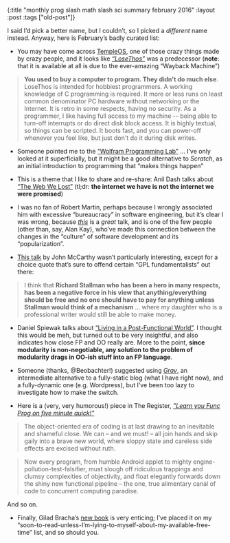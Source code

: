 {:title "monthly prog slash math slash sci summary february 2016"
:layout :post
 :tags ["old-post"]}



I said I’d pick a better name, but I couldn’t, so I picked a _different_ name instead. Anyway, here is February’s badly curated list:



- You may have come across [TempleOS](http://www.templeos.org), one of those crazy things made by crazy people, and it looks like [_“LoseThos”_](http://web.archive.org/web/20060702135534/http://www.losethos.com/) was a predecessor (**note**: that it is available at all is due to the ever-amazing “Wayback Machine”)



> **You used to buy a computer to program. They didn't do much else**. LoseThos is intended for hobbiest programmers. A working knowledge of C programming is required. It more or less runs on least common denominator PC hardware without networking or the Internet. It is retro in some respects, having no security. As a programmer, I like having full access to my machine -- being able to turn-off interrupts or do direct disk block access. It is highly textual, so things can be scripted.  It boots fast, and you can power-off whenever you feel like, but just don't do it during disk writes.



- Someone pointed me to the [“Wolfram Programming Lab”](https://lab.open.wolframcloud.com/app/) … I’ve only looked at it superficially, but it might be a good alternative to _Scratch_, as an initial introduction to programming that “makes things happen”



- This is a theme that I like to share and re-share: Anil Dash talks about [“The Web We Lost”](https://www.youtube.com/watch?v=9KKMnoTTHJk) (tl;dr: **the internet we have is not the internet we were promised**)



- I was no fan of Robert Martin, perhaps because I wrongly associated him with excessive “bureaucracy” in software engineering, but it’s clear I was wrong, because [_this_](http://www.infoq.com/presentations/history-future-programming-languages) is a _great_ talk, and is one of the few people (other than, say, Alan Kay), who’ve made this connection between the changes in the “culture” of software development and its “popularization”.



- [This talk](https://www.youtube.com/watch?v=K13_sWm_gZw) by John McCarthy wasn’t particularly interesting, except for a choice quote that’s sure to offend certain “GPL fundamentalists” out there:



> I think that **Richard Stallman who has been a hero in many respects, has been a negative force in his view that anything/everything should be free and no one should have to pay for anything unless Stallman would think of a mechanism** … where my daughter who is a professional writer would still be able to make money.



- Daniel Spiewak talks about [“Living in a Post-Functional World”](http://www.infoq.com/presentations/post-functional-scala-clojure-haskell). I thought this would be meh, but turned out to be very insightful, and also indicates how close FP and OO really are. More to the point, **since modularity is non-negotiable, any solution to the problem of modularity drags in OO-ish stuff into an FP language**.



- Someone (thanks, @Beobachter!) suggested using [_Grav_](http://learn.getgrav.org/basics/what-is-grav), an intermediate alternative to a fully-static blog (what I have right now), and a fully-dynamic one (e.g. Wordpress), but I’ve been too lazy to investigate how to make the switch.



- Here is a (very, very humorous!) piece in The Register, [_”Learn you Func Prog on five minute quick!”_](http://www.theregister.co.uk/2016/01/13/stob_remember_the_monoids/)



> The object-oriented era of coding is at last drawing to an inevitable and shameful close. We can – and we must! – all join hands and skip gaily into a brave new world, where sloppy state and careless side effects are excised without ruth.



> Now every program, from humble Android applet to mighty engine-pollution-test-falsifier, must slough off ridiculous trappings and clumsy complexities of objectivity, and float elegantly forwards down the shiny new functional pipeline – the one, true alimentary canal of code to concurrent computing paradise.



And so on.



- Finally, Gilad Bracha’s [new book](http://www.amazon.com/Dart-Programming-Language-Gilad-Bracha/dp/0321927702?tag=duckduckgo-osx-20) is very enticing; I’ve placed it on my “soon-to-read-unless-I’m-lying-to-myself-about-my-available-free-time” list, and so should you.

